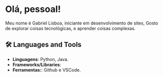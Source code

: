# **Olá, pessoal!**  
Meu nome é Gabriel Lisboa, iniciante em desenvolvimento de sites, Gosto de explorar coisas tecnológicas, e aprender coisas complexas.


## 🛠️ Languages and Tools
- **Linguagens**: Python, Java.
- **Frameworks/Libraries**: 
- **Ferramentas:**: Github e VSCode.

    
